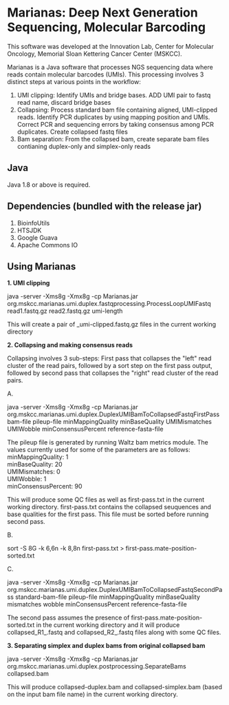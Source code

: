 # Marianas: Deep Next Generation Sequencing, Molecular Barcoding


This software was developed at the Innovation Lab, Center for Molecular Oncology, Memorial Sloan Kettering Cancer Center (MSKCC).

Marianas is a Java software that processes NGS sequencing data where reads contain molecular barcodes (UMIs). This processing involves 3 distinct steps at various points in the workflow:
1. UMI clipping: Identify UMIs and bridge bases. ADD UMI pair to fastq read name, discard bridge bases
2. Collapsing: Process standard bam file containing aligned, UMI-clipped reads. Identify PCR duplicates by using mapping position and UMIs. Correct PCR and sequencing errors by taking consensus among PCR duplicates. Create collapsed fastq files
3. Bam separation: From the collapsed bam, create separate bam files contianing duplex-only and simplex-only reads



## Java

Java 1.8 or above is required.

## Dependencies (bundled with the release jar)

1. BioinfoUtils
2. HTSJDK
3. Google Guava
4. Apache Commons IO


## Using Marianas

**1. UMI clipping**

java -server -Xms8g -Xmx8g -cp Marianas.jar org.mskcc.marianas.umi.duplex.fastqprocessing.ProcessLoopUMIFastq read1.fastq.gz read2.fastq.gz umi-length

This will create a pair of _umi-clipped.fastq.gz files in the current working directory


**2. Collapsing and making consensus reads**


Collapsing involves 3 sub-steps: First pass that collapses the "left" read cluster of the read pairs, followed by a sort step on the first pass output, followed by second pass that collapses the "right" read cluster of the read pairs.


A.
  
java -server -Xms8g -Xmx8g -cp Marianas.jar org.mskcc.marianas.umi.duplex.DuplexUMIBamToCollapsedFastqFirstPass bam-file pileup-file minMappingQuality minBaseQuality UMIMismatches UMIWobble minConsensusPercent reference-fasta-file

The pileup file is generated by running Waltz bam metrics module. The values currently used for some of the parameters are as follows:  
minMappingQuality: 1  
minBaseQuality: 20  
UMIMismatches: 0  
UMIWobble: 1  
minConsensusPercent: 90  

This will produce some QC files as well as first-pass.txt in the current working directory. first-pass.txt contains the collapsed seuquences and base qualities for the first pass. This file must be sorted before running second pass.   

B.

sort -S 8G -k 6,6n -k 8,8n first-pass.txt > first-pass.mate-position-sorted.txt

C.

java -server -Xms8g -Xmx8g -cp Marianas.jar org.mskcc.marianas.umi.duplex.DuplexUMIBamToCollapsedFastqSecondPass standard-bam-file pileup-file minMappingQuality minBaseQuality mismatches wobble minConsensusPercent reference-fasta-file

The second pass assumes the presence of first-pass.mate-position-sorted.txt in the current working directory and it will produce collapsed_R1_.fastq and collapsed_R2_.fastq files along with some QC files.


**3. Separating simplex and duplex bams from original collapsed bam**

java -server -Xms8g -Xmx8g -cp Marianas.jar org.mskcc.marianas.umi.duplex.postprocessing.SeparateBams collapsed.bam

This will produce collapsed-duplex.bam and collapsed-simplex.bam (based on the input bam file name) in the current working directory.






